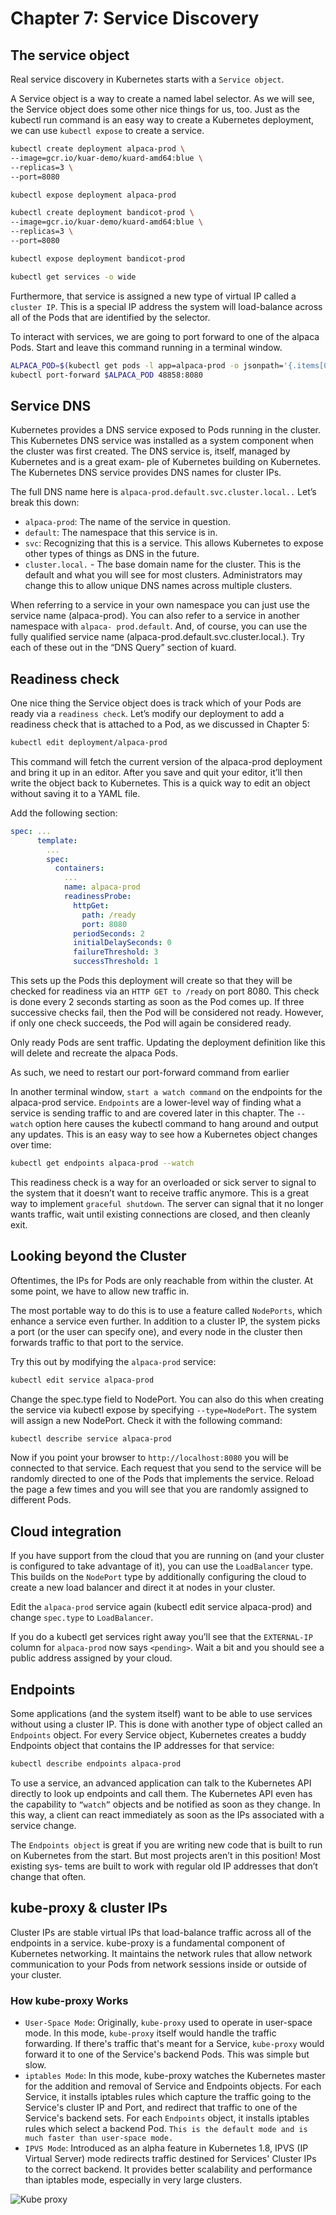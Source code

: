 # Chapter 7: Service Discovery

## The service object

Real service discovery in Kubernetes starts with a `Service object`.

A Service object is a way to create a named label selector. As we will see, the Service object does some other nice things for us, too. Just as the kubectl run command is an easy way to create a Kubernetes deployment, we can use `kubectl expose` to create a service.

```sh
kubectl create deployment alpaca-prod \
--image=gcr.io/kuar-demo/kuard-amd64:blue \
--replicas=3 \
--port=8080

kubectl expose deployment alpaca-prod

kubectl create deployment bandicot-prod \
--image=gcr.io/kuar-demo/kuard-amd64:blue \
--replicas=3 \
--port=8080

kubectl expose deployment bandicot-prod

kubectl get services -o wide
```

Furthermore, that service is assigned a new type of virtual IP called a `cluster IP`. This is a special IP address the system will load-balance across all of the Pods that are identified by the selector.

To interact with services, we are going to port forward to one of the alpaca Pods. Start and leave this command running in a terminal window.

```sh
ALPACA_POD=$(kubectl get pods -l app=alpaca-prod -o jsonpath='{.items[0].metadata.name}')
kubectl port-forward $ALPACA_POD 48858:8080
```

## Service DNS

Kubernetes provides a DNS service exposed to Pods running in the cluster. This Kubernetes DNS service was installed as a system component when the cluster was first created. The DNS service is, itself, managed by Kubernetes and is a great exam‐ ple of Kubernetes building on Kubernetes. The Kubernetes DNS service provides DNS names for cluster IPs.

The full DNS name here is `alpaca-prod.default.svc.cluster.local..` Let’s break this down:

- `alpaca-prod`: The name of the service in question.
- `default`: The namespace that this service is in.
- `svc`: Recognizing that this is a service. This allows Kubernetes to expose other types of things as DNS in the future.
- `cluster.local.` - The base domain name for the cluster. This is the default and what you will see for most clusters. Administrators may change this to allow unique DNS names across multiple clusters.

When referring to a service in your own namespace you can just use the service name (alpaca-prod). You can also refer to a service in another namespace with `alpaca-
prod.default`. And, of course, you can use the fully qualified service name (alpaca-prod.default.svc.cluster.local.). Try each of these out in the “DNS Query”
section of kuard.

## Readiness check

One nice thing the Service object does is track which of your Pods are ready via a `readiness check`. Let’s modify our deployment to add a readiness check that is attached to a Pod, as we discussed in Chapter 5:

```sh
kubectl edit deployment/alpaca-prod
```

This command will fetch the current version of the alpaca-prod deployment and bring it up in an editor. After you save and quit your editor, it’ll then write the object back to Kubernetes. This is a quick way to edit an object without saving it to a YAML file.

Add the following section:

```yaml
spec: ...
      template:
        ...
        spec:
          containers:
            ...
            name: alpaca-prod 
            readinessProbe:
              httpGet:
                path: /ready
                port: 8080
              periodSeconds: 2
              initialDelaySeconds: 0
              failureThreshold: 3
              successThreshold: 1
```

This sets up the Pods this deployment will create so that they will be checked for readiness via an `HTTP GET to /ready` on port 8080. This check is done every 2 seconds starting as soon as the Pod comes up. If three successive checks fail, then the Pod will be considered not ready. However, if only one check succeeds, the Pod will again be considered ready.

Only ready Pods are sent traffic. Updating the deployment definition like this will delete and recreate the alpaca Pods.

As such, we need to restart our port-forward command from earlier

In another terminal window, `start a watch command` on the endpoints for the alpaca-prod service. `Endpoints` are a lower-level way of finding what a service is sending traffic to and are covered later in this chapter. The `--watch` option here causes the kubectl command to hang around and output any updates. This is an easy way to see how a Kubernetes object changes over time:

```sh
kubectl get endpoints alpaca-prod --watch
```

This readiness check is a way for an overloaded or sick server to signal to the system that it doesn’t want to receive traffic anymore. This is a great way to implement `graceful shutdown`. The server can signal that it no longer wants traffic, wait until existing connections are closed, and then cleanly exit.

## Looking beyond the Cluster

Oftentimes, the IPs for Pods are only reachable from within the cluster. At some point, we have to allow new traffic in.

The most portable way to do this is to use a feature called `NodePorts`, which enhance a service even further. In addition to a cluster IP, the system picks a port (or the user can specify one), and every node in the cluster then forwards traffic to that port to the service.

Try this out by modifying the `alpaca-prod` service:

```sh
kubectl edit service alpaca-prod
```

Change the spec.type field to NodePort. You can also do this when creating the service via kubectl expose by specifying `--type=NodePort`. The system will assign a new NodePort. Check it with the following command:

```sh
kubectl describe service alpaca-prod
```

Now if you point your browser to `http://localhost:8080` you will be connected to that service. Each request that you send to the service will be randomly directed to one of the Pods that implements the service. Reload the page a few times and you will see that you are randomly assigned to different Pods.

## Cloud integration

If you have support from the cloud that you are running on (and your cluster is configured to take advantage of it), you can use the `LoadBalancer` type. This builds on the `NodePort` type by additionally configuring the cloud to create a new load balancer and direct it at nodes in your cluster.

Edit the `alpaca-prod` service again (kubectl edit service alpaca-prod) and change `spec.type` to `LoadBalancer`.

If you do a kubectl get services right away you’ll see that the `EXTERNAL-IP` column for `alpaca-prod` now says `<pending>`. Wait a bit and you should see a public address assigned by your cloud.

## Endpoints

Some applications (and the system itself) want to be able to use services without using a cluster IP. This is done with another type of object called an `Endpoints` object. For every Service object, Kubernetes creates a buddy Endpoints object that contains the IP addresses for that service:

```sh
kubectl describe endpoints alpaca-prod
```

To use a service, an advanced application can talk to the Kubernetes API directly to look up endpoints and call them. The Kubernetes API even has the capability to `“watch”` objects and be notified as soon as they change. In this way, a client can react immediately as soon as the IPs associated with a service change.

The `Endpoints object` is great if you are writing new code that is built to run on Kubernetes from the start. But most projects aren’t in this position! Most existing sys‐ tems are built to work with regular old IP addresses that don’t change that often.

## kube-proxy & cluster IPs

Cluster IPs are stable virtual IPs that load-balance traffic across all of the endpoints in a service. kube-proxy is a fundamental component of Kubernetes networking. It maintains the network rules that allow network communication to your Pods from network sessions inside or outside of your cluster.

### How kube-proxy Works

- `User-Space Mode`: Originally, `kube-proxy` used to operate in user-space mode. In this mode, `kube-proxy` itself would handle the traffic forwarding. If there's traffic that's meant for a Service, `kube-proxy` would forward it to one of the Service's backend Pods. This was simple but slow.
- `iptables Mode`: In this mode, kube-proxy watches the Kubernetes master for the addition and removal of Service and Endpoints objects. For each Service, it installs iptables rules which capture the traffic going to the Service's cluster IP and Port, and redirect that traffic to one of the Service's backend sets. For each `Endpoints` object, it installs iptables rules which select a backend Pod. `This is the default mode and is much faster than user-space mode.`
- `IPVS Mode`: Introduced as an alpha feature in Kubernetes 1.8, IPVS (IP Virtual Server) mode redirects traffic destined for Services' Cluster IPs to the correct backend. It provides better scalability and performance than iptables mode, especially in very large clusters.

![Kube proxy](/ch7_service-discovery/.pics/kube-proxy.png)
